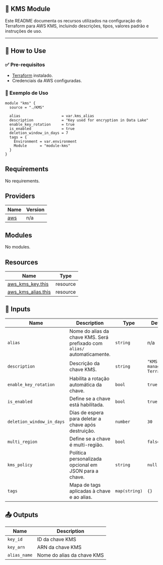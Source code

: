 ## 🔐 KMS Module

Este README documenta os recursos utilizados na configuração do Terraform para AWS KMS, incluindo descrições, tipos, valores padrão e instruções de uso.

---

## 📌 How to Use

### ✅ Pre-requisitos

- [Terraform](https://www.terraform.io/downloads.html) instalado.
- Credenciais da AWS configuradas.

### 🚀 Exemplo de Uso

```hcl
module "kms" {
  source = "./KMS"

  alias                   = var.kms_alias
  description             = "Key used for encryption in Data Lake"
  enable_key_rotation     = true
  is_enabled              = true
  deletion_window_in_days = 7
  tags = {
    Environment = var.environment
    Module      = "module-kms"
  }
}
```

## Requirements

No requirements.

## Providers

| Name | Version |
|------|---------|
| <a name="provider_aws"></a> [aws](#provider\_aws) | n/a |

## Modules

No modules.

## Resources

| Name | Type |
|------|------|
| [aws_kms_key.this](https://registry.terraform.io/providers/hashicorp/aws/latest/docs/resources/kms_key) | resource |
| [aws_kms_alias.this](https://registry.terraform.io/providers/hashicorp/aws/latest/docs/resources/kms_alias) | resource |


## 🧩 Inputs

| Name                          | Description                                                             | Type         | Default                                | Required |
|-------------------------------|-------------------------------------------------------------------------|--------------|----------------------------------------|:--------:|
| `alias`                       | Nome do alias da chave KMS. Será prefixado com `alias/` automaticamente. | `string`     | n/a                                    | ✅       |
| `description`                 | Descrição da chave KMS.                                                 | `string`     | `"KMS key managed by Terraform"`       | ❌       |
| `enable_key_rotation`         | Habilita a rotação automática da chave.                                | `bool`       | `true`                                 | ❌       |
| `is_enabled`                  | Define se a chave está habilitada.                                     | `bool`       | `true`                                 | ❌       |
| `deletion_window_in_days`     | Dias de espera para deletar a chave após destruição.                   | `number`     | `30`                                   | ❌       |
| `multi_region`                | Define se a chave é multi-região.                                      | `bool`       | `false`                                | ❌       |
| `kms_policy`                  | Política personalizada opcional em JSON para a chave.                  | `string`     | `null`                                 | ❌       |
| `tags`                        | Mapa de tags aplicadas à chave e ao alias.                             | `map(string)`| `{}`                                   | ❌       |


## 📤 Outputs

| Name         | Description                 |
|--------------|-----------------------------|
| `key_id`     | ID da chave KMS             |
| `key_arn`    | ARN da chave KMS            |
| `alias_name` | Nome do alias da chave KMS  |
